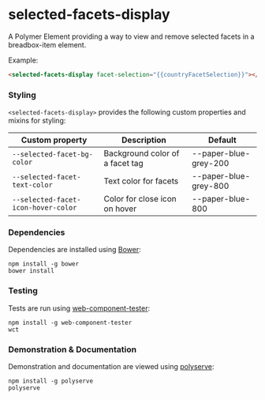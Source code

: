 # selected-facets-display

A Polymer Element providing a way to view and remove selected facets in a breadbox-item element.

Example:
```html
<selected-facets-display facet-selection="{{countryFacetSelection}}"></selected-facets-display>
```

### Styling

`<selected-facets-display>` provides the following custom properties and mixins for styling:

Custom property                     | Description                     | Default
------------------------------------|---------------------------------|----------------------
`--selected-facet-bg-color`         | Background color of a facet tag | --paper-blue-grey-200
`--selected-facet-text-color`       | Text color for facets           | --paper-blue-grey-800
`--selected-facet-icon-hover-color` | Color for close icon on hover   | --paper-blue-800

### Dependencies

Dependencies are installed using [Bower](http://bower.io/):

    npm install -g bower
    bower install

### Testing

Tests are run using [web-component-tester](https://github.com/Polymer/web-component-tester):

    npm install -g web-component-tester
    wct

### Demonstration & Documentation

Demonstration and documentation are viewed using [polyserve](https://github.com/PolymerLabs/polyserve):

    npm install -g polyserve
    polyserve

